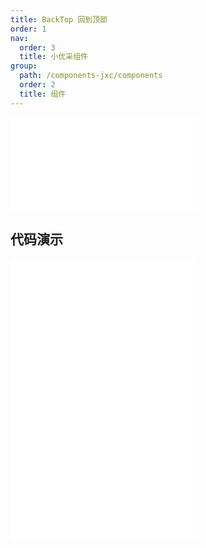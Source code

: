 ```yaml
---
title: BackTop 回到顶部
order: 1
nav:
  order: 3
  title: 小优采组件
group:
  path: /components-jxc/components
  order: 2
  title: 组件
---
```


<div>
<embed src="@docs-common/back-top/index.md"></embed>
</div>
        
## 代码演示

<Row gutter=8>

  <Col span=12>
    
  <div class="code-box"><embed src="@abiz-rc-jxc/back-top/demo/basic-back-top-jxc.md"></embed></div>
          
  </Col>
          
  <Col span=12>
    
  <div class="code-box"><embed src="@abiz-rc-jxc/back-top/demo/custom-back-top-jxc.md"></embed></div>
          
  </Col>
          
</Row>
        
<div><embed src="@docs-common/back-top/index-api.md"></embed><div>
        